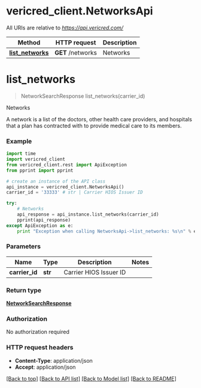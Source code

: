 # vericred_client.NetworksApi

All URIs are relative to *https://api.vericred.com/*

Method | HTTP request | Description
------------- | ------------- | -------------
[**list_networks**](NetworksApi.md#list_networks) | **GET** /networks | Networks


# **list_networks**
> NetworkSearchResponse list_networks(carrier_id)

Networks

A network is a list of the doctors, other health care providers,
and hospitals that a plan has contracted with to provide medical care to
its members.

### Example 
```python
import time
import vericred_client
from vericred_client.rest import ApiException
from pprint import pprint

# create an instance of the API class
api_instance = vericred_client.NetworksApi()
carrier_id = '33333' # str | Carrier HIOS Issuer ID

try: 
    # Networks
    api_response = api_instance.list_networks(carrier_id)
    pprint(api_response)
except ApiException as e:
    print "Exception when calling NetworksApi->list_networks: %s\n" % e
```

### Parameters

Name | Type | Description  | Notes
------------- | ------------- | ------------- | -------------
 **carrier_id** | **str**| Carrier HIOS Issuer ID | 

### Return type

[**NetworkSearchResponse**](NetworkSearchResponse.md)

### Authorization

No authorization required

### HTTP request headers

 - **Content-Type**: application/json
 - **Accept**: application/json

[[Back to top]](#) [[Back to API list]](../README.md#documentation-for-api-endpoints) [[Back to Model list]](../README.md#documentation-for-models) [[Back to README]](../README.md)

